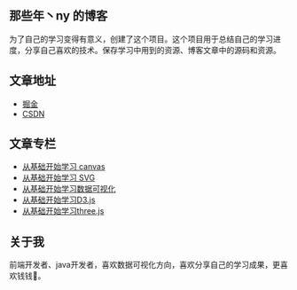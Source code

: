 ## 那些年丶ny 的博客
为了自己的学习变得有意义，创建了这个项目。这个项目用于总结自己的学习进度，分享自己喜欢的技术。保存学习中用到的资源、博客文章中的源码和资源。

## 文章地址
* [掘金](https://juejin.cn/user/4485631602599495/posts)
* [CSDN](https://blog.csdn.net/yy729851376)

## 文章专栏
* [从基础开始学习 canvas](https://juejin.cn/column/6964275825847828510)
* [从基础开始学习 SVG](https://juejin.cn/column/7081542835714916382)
* [从基础开始学习数据可视化](https://juejin.cn/column/7118321629557424136)
* [从基础开始学习D3.js](https://juejin.cn/column/7090036785777999886)
* [从基础开始学习three.js](https://juejin.cn/column/7054524081063854088)

## 关于我
前端开发者、java开发者，喜欢数据可视化方向，喜欢分享自己的学习成果，更喜欢钱钱🤔。
